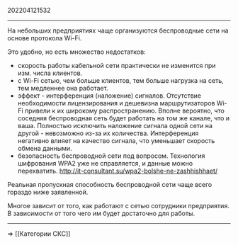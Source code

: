 202204121532
***
На небольших предприятиях чаще организуются беспроводные сети на основе протокола Wi-Fi.

Это удобно, но есть множество недостатков:
- скорость работы кабельной сети практически не изменится при изм. числа клиентов.
- с Wi-Fi сетью, чем больше клиентов, тем больше нагрузка на сеть, тем медленнее она работает.
- эффект - интерференция (наложение) сигналов.
Отсутствие необходимости лицензирования и дешевизна маршрутизаторов Wi-Fi привели к их широкому распространению.
Вполне вероятно, что соседняя беспроводная сеть будет работать на том же канале, что и ваша.
Полностью исключить наложение сигнала одной сети на другой - невозможно из-за их количества.
Интерференция негативно влияет на качество сигнала, что уменьшает скорость обмена данными.
- безопасность беспроводной сети под вопросом.
Технология шифрования WPA2 уже не справляется, и данные можно перехватить.
http://it-consultant.su/wpa2-bolshe-ne-zashhishhaet/

Реальная пропускная способность беспроводной сети чаще всего гораздо ниже заявленной.

Многое зависит от того, как работают с сетью сотрудники предприятия. 
В зависимости от того чего им будет достаточно для работы.
***
=> [[Категории СКС]]